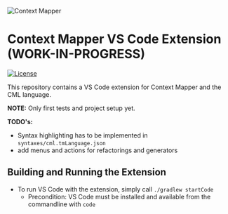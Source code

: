 ![Context Mapper](https://raw.githubusercontent.com/wiki/ContextMapper/context-mapper-dsl/logo/cm-logo-github-small.png) 
# Context Mapper VS Code Extension (WORK-IN-PROGRESS)
[![License](https://img.shields.io/badge/License-Apache%202.0-blue.svg)](https://opensource.org/licenses/Apache-2.0)

This repository contains a VS Code extension for Context Mapper and the CML language.

**NOTE:** Only first tests and project setup yet. 

**TODO's:**
 * Syntax highlighting has to be implemented in `syntaxes/cml.tmLanguage.json`
 * add menus and actions for refactorings and generators
 
## Building and Running the Extension
 * To run VS Code with the extension, simply call `./gradlew startCode`
   * Precondition: VS Code must be installed and available from the commandline with `code`
